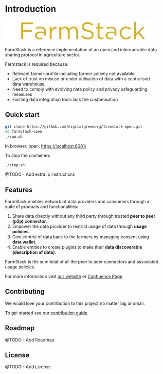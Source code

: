 # Introduction

![](docs/.gitbook/assets/farmstack_horizontal_color_transparent-bg.png)

FarmStack is a reference implementation of an open and interoperable data sharing protocol in agriculture sector.

Farmstack is required because:

* Relevant farmer profile including farmer activity not available
* Lack of trust on misuse or under utilisation of data with a centralised data warehouse
* Need to comply with evolving data policy and privacy safeguarding measures
* Existing data integration tools lack the customisation

## Quick start

```bash
git clone https://github.com/digitalgreenorg/farmstack-open.git
cd farmstack-open
./run.sh
```

In browser, open: [https://localhost:8081/](https://localhost:8081/)

To stop the containers

```bash
./stop.sh
```

@TODO - Add extra ip instructions

## Features

FarmStack enables network of data providers and consumers through a suite of products and functionalities:

1. Share data directly without any third party through trusted **peer to peer \(p2p\) connector**.
2. Empower the data provider to restrict usage of data through **usage policies**.
3. Give control of data back to the farmers by managing consent using **data wallet**.
4. Enable entities to create plugins to make their **data discoverable \(description of data\)**.

FarmStack is the sum total of all the peer to peer connectors and associated usage policies.

For more information visit [our website](https://farmstack.digitalgreen.org) or [Confluence Page](https://digitalgreenorg.atlassian.net/wiki/spaces/FS/overview).

## Contributing

We would love your contribution to this project no matter big or small.

To get started see our [contribution guide](docs/contributing-to-farmstack/).

## Roadmap

@TODO - Add Roadmap

## License

@TODO - Add License

